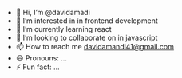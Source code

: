 - 👋 Hi, I’m @davidamadi
- 👀 I’m interested in in frontend development 
- 🌱 I’m currently learning react
- 💞️ I’m looking to collaborate on in javascript
- 📫 How to reach me davidamandi41@gmail.com
- 😄 Pronouns: ...
- ⚡ Fun fact: ...

<!---
davidamadi65/davidamadi65 is a ✨ special ✨ repository because its `README.md` (this file) appears on your GitHub profile.
You can click the Preview link to take a look at your changes.
--->
